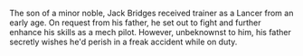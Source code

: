 The son of a minor noble, Jack Bridges received trainer as a Lancer from an early age. On request from his father, he set out to fight and further enhance his skills as a mech pilot. However, unbeknownst to him, his father secretly wishes he'd perish in a freak accident while on duty.
